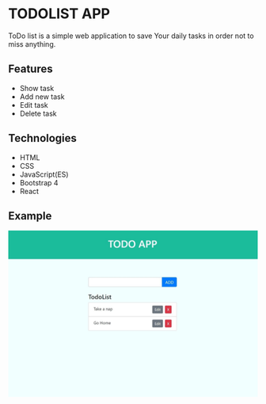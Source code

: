 <h1>TODOLIST APP</h1>
ToDo list is a simple web application to save Your daily tasks in order not to miss anything.

<h2>Features</h2>
<ul>
    <li>Show task</li>
    <li>Add new task</li>
    <li>Edit task</li>
    <li>Delete task</li>
</ul>

<h2>Technologies</h2>
<ul>
    <li>HTML</li>
    <li>CSS</li>
    <li>JavaScript(ES)</li>
    <li>Bootstrap 4</li>
    <li>React</li>
</ul>

<h2>Example</h2>
<img src="./public/images/1.jpg" >
